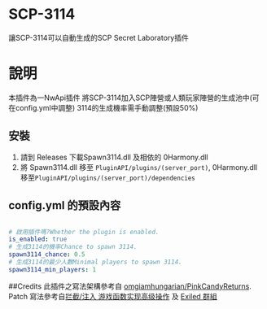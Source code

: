 # SCP-3114
讓SCP-3114可以自動生成的SCP Secret Laboratory插件

# 說明
本插件為一NwApi插件
將SCP-3114加入SCP陣營或人類玩家陣營的生成池中(可在config.yml中調整)
3114的生成機率需手動調整(預設50%)


## 安裝
1. 請到 Releases 下載Spawn3114.dll 及相依的 0Harmony.dll
2. 將 Spawn3114.dll 移至 ```PluginAPI/plugins/(server_port)```, 0Harmony.dll 移至```PluginAPI/plugins/(server_port)/dependencies```


## config.yml 的預設內容

```yml

# 啟用插件嗎?Whether the plugin is enabled.
is_enabled: true
# 生成3114的機率Chance to spawn 3114.
spawn3114_chance: 0.5
# 生成3114的最少人數Minimal players to spawn 3114.
spawn3114_min_players: 1

```

##Credits
此插件之寫法架構參考自 [omgiamhungarian/PinkCandyReturns](https://github.com/omgiamhungarian/PinkCandyReturns/).
Patch 寫法參考自[拦截/注入 游戏函数实现高级操作](https://wiki.aoe.top/BepInEx/%E6%8B%A6%E6%88%AA-%E6%B3%A8%E5%85%A5-%E6%B8%B8%E6%88%8F%E5%87%BD%E6%95%B0.html) 及 [Exiled 群組](https://discord.gg/PyUkWTg)
